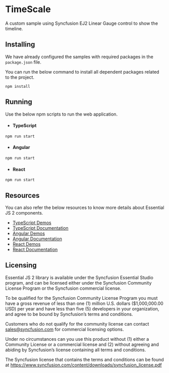 # TimeScale

A custom sample using Syncfusion EJ2 Linear Gauge control to show the timeline.

## Installing

We have already configured the samples with required packages in the `package.json` file.

You can run the below command to install all dependent packages related to the project.

```
npm install
```


## Running

Use the below npm scripts to run the web application.

* #### TypeScript

```
npm run start
```
* #### Angular

```
npm run start
```
* #### React

```
npm run start
```

## Resources

You can also refer the below resources to know more details about Essential JS 2 components.

* [TypeScript Demos](https://ej2.syncfusion.com/home/)
* [TypeScript Documentation](https://ej2.syncfusion.com/documentation/introduction/)
* [Angular Demos](https://ej2.syncfusion.com/home/angular.html#platform)
* [Angular Documentation](https://ej2.syncfusion.com/angular/documentation/introduction/)
* [React Demos](https://ej2.syncfusion.com/home/react.html#platform)
* [React Documentation](https://ej2.syncfusion.com/react/documentation/introduction/)

## Licensing

Essential JS 2 library is available under the Syncfusion Essential Studio program,  and can be licensed either under the Syncfusion Community License Program or the Syncfusion commercial license.

To be qualified for the Syncfusion Community License Program you must have a gross revenue of less than one (1) million U.S. dollars ($1,000,000.00 USD) per year and have less than five (5) developers in your organization, and agree to be bound by Syncfusion’s terms and conditions. 

Customers who do not qualify for the community license can contact sales@syncfusion.com for commercial licensing options.

Under no circumstances can you use this product without (1) either a Community License or a commercial license and (2) without agreeing and abiding by Syncfusion’s license containing all terms and conditions. 

The Syncfusion license that contains the terms and conditions can be found at 
https://www.syncfusion.com/content/downloads/syncfusion_license.pdf
